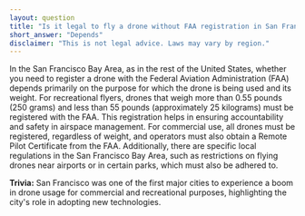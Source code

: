 ```yaml
---
layout: question
title: "Is it legal to fly a drone without FAA registration in San Francisco Bay Area?"
short_answer: "Depends"
disclaimer: "This is not legal advice. Laws may vary by region."
---
```


In the San Francisco Bay Area, as in the rest of the United States, whether you need to register a drone with the Federal Aviation Administration (FAA) depends primarily on the purpose for which the drone is being used and its weight. For recreational flyers, drones that weigh more than 0.55 pounds (250 grams) and less than 55 pounds (approximately 25 kilograms) must be registered with the FAA. This registration helps in ensuring accountability and safety in airspace management. For commercial use, all drones must be registered, regardless of weight, and operators must also obtain a Remote Pilot Certificate from the FAA. Additionally, there are specific local regulations in the San Francisco Bay Area, such as restrictions on flying drones near airports or in certain parks, which must also be adhered to.

**Trivia:** San Francisco was one of the first major cities to experience a boom in drone usage for commercial and recreational purposes, highlighting the city's role in adopting new technologies.
